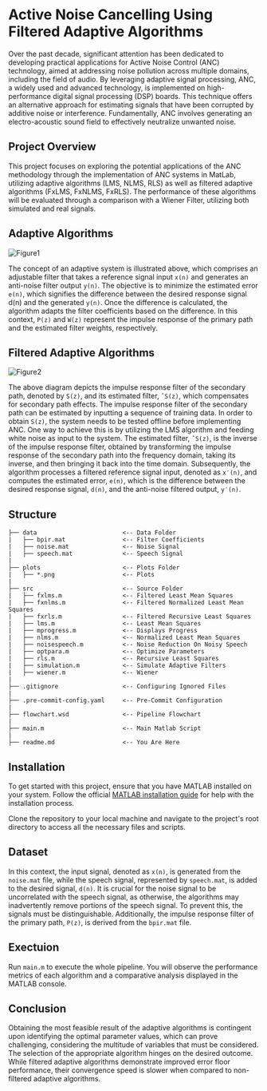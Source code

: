 # Active Noise Cancelling Using Filtered Adaptive Algorithms

Over the past decade, significant attention has been dedicated to developing practical applications for Active Noise Control (ANC) technology, aimed at addressing noise pollution across multiple domains, including the field of audio. By leveraging adaptive signal processing, ANC, a widely used and advanced technology, is implemented on high-performance digital signal processing (DSP) boards. This technique offers an alternative approach for estimating signals that have been corrupted by additive noise or interference. Fundamentally, ANC involves generating an electro-acoustic sound field to effectively neutralize unwanted noise.

## Project Overview

This project focuses on exploring the potential applications of the ANC methodology through the implementation of ANC systems in MatLab, utilizing adaptive algorithms (LMS, NLMS, RLS) as well as filtered adaptive algorithms (FxLMS, FxNLMS, FxRLS). The performance of these algorithms will be evaluated through a comparison with a Wiener Filter, utilizing both simulated and real signals.

## Adaptive Algorithms

![Figure1](pictures/AdaptiveSystem.png)

The concept of an adaptive system is illustrated above, which comprises an adjustable filter that takes a reference signal input `x(n)` and generates an anti-noise filter output `y(n)`. The objective is to minimize the estimated error `e(n)`, which signifies the difference between the desired response signal d(n) and the generated `y(n)`. Once the difference is calculated, the algorithm adapts the filter coefficients based on the difference. In this context, `P(z)` and `W(z)` represent the impulse response of the primary path and the estimated filter weights, respectively.

## Filtered Adaptive Algorithms

![Figure2](./pictures/FilteredSystem.png)

The above diagram depicts the impulse response filter of the secondary path, denoted by `S(z)`, and its estimated filter, `ˆS(z)`, which compensates for secondary path effects. The impulse response filter of the secondary path can be estimated by inputting a sequence of training data. In order to obtain `S(z)`, the system needs to be tested offline before implementing ANC. One way to achieve this is by utilizing the LMS algorithm and feeding white noise as input to the system. The estimated filter, `ˆS(z)`, is the inverse of the impulse response filter, obtained by transforming the impulse response of the secondary path into the frequency domain, taking its inverse, and then bringing it back into the time domain. Subsequently, the algorithm processes a filtered reference signal input, denoted as `x′(n)`, and computes the estimated error, `e(n)`, which is the difference between the desired response signal, `d(n)`, and the anti-noise filtered output, `y′(n)`.

## Structure

```
├── data                        <-- Data Folder
|   ├── bpir.mat                <-- Filter Coefficients
|   ├── noise.mat               <-- Noise Signal
|   ├── speech.mat              <-- Speech Signal
|
├── plots                       <-- Plots Folder
|   ├── *.png                   <-- Plots
|
├── src                         <-- Source Folder
|   ├── fxlms.m                 <-- Filtered Least Mean Squares
|   ├── fxnlms.m                <-- Filtered Normalized Least Mean Squares
|   ├── fxrls.m                 <-- Filtered Recursive Least Squares
|   ├── lms.m                   <-- Least Mean Squares
|   ├── mprogress.m             <-- Displays Progress
|   ├── nlms.m                  <-- Normalized Least Mean Squares
|   ├── noisespeech.m           <-- Noise Reduction On Noisy Speech
|   ├── optpara.m               <-- Optimize Parameters
|   ├── rls.m                   <-- Recursive Least Squares
|   ├── simulation.m            <-- Simulate Adaptive Filters
|   ├── wiener.m                <-- Wiener
|
├── .gitignore                  <-- Configuring Ignored Files
|
├── .pre-commit-config.yaml     <-- Pre-Commit Configuration
|
├── flowchart.wsd               <-- Pipeline Flowchart
|
├── main.m                      <-- Main Matlab Script
|
├── readme.md                   <-- You Are Here
```

## Installation

To get started with this project, ensure that you have MATLAB installed on your system. Follow the official [MATLAB installation guide](https://www.mathworks.com/help/install/eg/install-mathworks-software.html) for help with the installation process.

Clone the repository to your local machine and navigate to the project's root directory to access all the necessary files and scripts.

## Dataset

In this context, the input signal, denoted as `x(n)`, is generated from the `noise.mat` file, while the speech signal, represented by `speech.mat`, is added to the desired signal, `d(n)`. It is crucial for the noise signal to be uncorrelated with the speech signal, as otherwise, the algorithms may inadvertently remove portions of the speech signal. To prevent this, the signals must be distinguishable. Additionally, the impulse response filter of the primary path, `P(z)`, is derived from the `bpir.mat` file.

## Exectuion

Run `main.m` to execute the whole pipeline. You will observe the performance metrics of each algorithm and a comparative analysis displayed in the MATLAB console.

## Conclusion

Obtaining the most feasible result of the adaptive algorithms is contingent upon identifying the optimal parameter values, which can prove challenging, considering the multitude of variables that must be considered. The selection of the appropriate algorithm hinges on the desired outcome. While filtered adaptive algorithms demonstrate improved error floor performance, their convergence speed is slower when compared to non-filtered adaptive algorithms.
